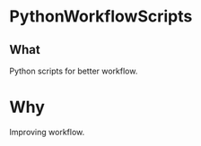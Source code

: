 # PythonWorkflowScripts

## What

Python scripts for better workflow. 

# Why

Improving workflow.





